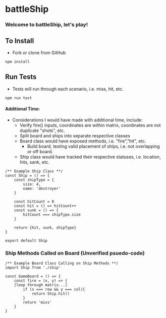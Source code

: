 # battleShip

### Welcome to battleShip, let's play!

## To Install

- Fork or clone from GitHub

```
npm install
```

## Run Tests

- Tests will run through each scenario, i.e. miss, hit, etc.

```
npm run test
```


#### Additional Time:

- Considerations I would have made with additional time, include:
	- Verify fire() inputs, coordinates are within matrix, coordinates are not duplicate "shots", etc.
	- Split board and ships into separate respective classes
	- Board class would have exposed methods, i.e. "fire","hit", etc.
		- Build board, testing valid placement of ships, i.e. not overlapping or off board.
	- Ship class would have tracked their respective statuses, i.e. location, hits, sank, etc.


```
/** Example Ship Class **/
const Ship = () => {
	const shipType = {
		size: 4,
		name: 'destroyer'
	}

	const hitCount = 0
	const hit = () => hitCount++
	const sunk = () => {
		hitCount === shipType.size
	}

	return {hit, sunk, shipType}
}

export default Ship
```

### Ship Methods Called on Board (**Unverified psuedo-code**)

```
/** Example Board Class Calling on Ship Methods **/
import Ship from './ship'

const GameBoard = () => {
	const fire = (x, y) => {
	[loop through matrix...]
		if (x === row && y === col){
			return Ship.hit()
		}
		return 'miss'
	}
}
```
